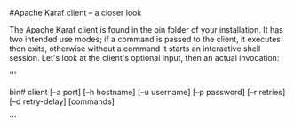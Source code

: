 #Apache Karaf client – a closer look

The Apache Karaf client is found in the bin folder of your installation. It has two intended use modes; if a command is passed to the client, it executes then exits, otherwise without a command it starts an interactive shell session. Let's look at the client's optional input, then an actual invocation:

'''

bin# client [–a port] [–h hostname] [–u username] [–p password] [–r retries] [–d retry-delay] [commands]

'''
